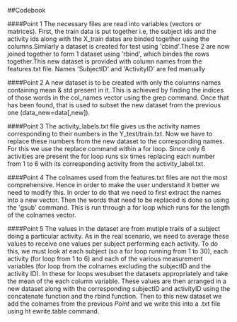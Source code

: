 ##Codebook

####Point 1
The necessary files are read into variables (vectors or matrices). First, the train data is put together i.e, the subject ids and the activity ids along with the X_train datas are binded
together using the columns.Similarly a dataset is created for test using 'cbind'.These 2 are now joined together to form 1 dataset using 'rbind', which bindes the rows together.This new dataset is provided with column names from the features.txt file. Names 'SubjectID' and 'ActivityID' are fed manually

####Point 2
A new dataset is to be created with only the columns names containing mean & std present in it. This is achieved by finding the indices of those words in the col_names vector using the grep command. Once that has been found, that is used to subset the new dataset from the previous one (data_new=data[,new]).

####Point 3
The activity_labels.txt file gives us the activity names corresponding to their numbers in the Y_test/train.txt. Now we have to replace these numbers from the new dataset to the corresponding names. For this we use the replace command within a for loop. Since only 6 activities are present the for loop runs six times replacing each number from 1 to 6 with its corresponding activity from the activity_label.txt.

####Point 4
The colnames used from the features.txt files are not the most comprehensive. Hence in order to make the user understand it better we need to modify this. In order to do that we need to first extract the names into a new vector. Then the words that need to be replaced is done so using the 'gsub' command. This is run through a for loop which runs for the length of the colnames vector.

####Point 5
The values in the dataset are from mutiple trails of a subject doing a particular activity. As in the real scenario, we need to average these values to receive one values per subject performing each activity. To do this, we must look at each subject (so a for loop running from 1 to 30), each activity (for loop from 1 to 6) and each of the various measurement variables (for loop from the colnames excluding the subjectID and the activity ID). In these for loops wesubset the datasets appropriately and take the mean of the each column variable. These values are then arranged in a new dataset along with the corresponding subjectID and activityID using the concatenate function and the rbind function. Then to this new dataset we add the colnames from the previous *Point* and we write this into a .txt file using ht ewrite.table command.
